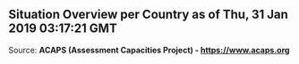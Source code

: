 ## Situation Overview per Country as of Thu, 31 Jan 2019 03:17:21 GMT

Source: **ACAPS (Assessment Capacities Project) - https://www.acaps.org**